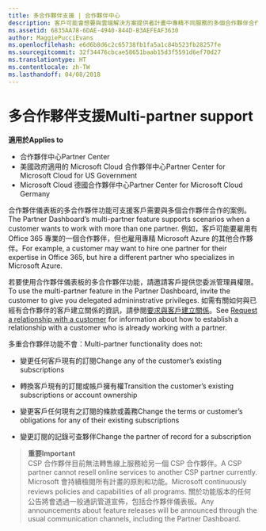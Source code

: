 ```yaml
---
title: 多合作夥伴支援 | 合作夥伴中心
description: 客戶可能會想要與雲端解決方案提供者計畫中專精不同服務的多個合作夥伴合作。
ms.assetid: 6835AA78-6DAE-4940-844D-B3AEFEAF3630
author: MaggiePucciEvans
ms.openlocfilehash: e6d6b8d6c2c65738fb1fa5a1c84b523fb28257fe
ms.sourcegitcommit: 32f34476cbcae58651baab15d3f5591d6ef70d27
ms.translationtype: HT
ms.contentlocale: zh-TW
ms.lasthandoff: 04/08/2018
---
```

# <a name="multi-partner-support"></a><span data-ttu-id="c136a-103">多合作夥伴支援</span><span class="sxs-lookup"><span data-stu-id="c136a-103">Multi-partner support</span></span>

**<span data-ttu-id="c136a-104">適用於</span><span class="sxs-lookup"><span data-stu-id="c136a-104">Applies to</span></span>**

-  <span data-ttu-id="c136a-105">合作夥伴中心</span><span class="sxs-lookup"><span data-stu-id="c136a-105">Partner Center</span></span>
-  <span data-ttu-id="c136a-106">美國政府適用的 Microsoft Cloud 合作夥伴中心</span><span class="sxs-lookup"><span data-stu-id="c136a-106">Partner Center for Microsoft Cloud for US Government</span></span>
-  <span data-ttu-id="c136a-107">Microsoft Cloud 德國合作夥伴中心</span><span class="sxs-lookup"><span data-stu-id="c136a-107">Partner Center for Microsoft Cloud Germany</span></span>

<span data-ttu-id="c136a-108">合作夥伴儀表板的多合作夥伴功能可支援客戶需要與多個合作夥伴合作的案例。</span><span class="sxs-lookup"><span data-stu-id="c136a-108">The Partner Dashboard’s multi-partner feature supports scenarios when a customer wants to work with more than one partner.</span></span> <span data-ttu-id="c136a-109">例如，客戶可能要雇用有 Office 365 專業的一個合作夥伴，但也雇用專精 Microsoft Azure 的其他合作夥伴。</span><span class="sxs-lookup"><span data-stu-id="c136a-109">For example, a customer may want to hire one partner for their expertise in Office 365, but hire a different partner who specializes in Microsoft Azure.</span></span>

<span data-ttu-id="c136a-110">若要使用合作夥伴儀表板的多合作夥伴功能，請邀請客戶提供您委派管理員權限。</span><span class="sxs-lookup"><span data-stu-id="c136a-110">To use the multi-partner feature in the Partner Dashboard, invite the customer to give you delegated admininstrative privileges.</span></span> <span data-ttu-id="c136a-111">如需有關如何與已經有合作夥伴的客戶建立關係的資訊，請參閱[要求與客戶建立關係](request-a-relationship-with-a-customer.md)。</span><span class="sxs-lookup"><span data-stu-id="c136a-111">See [Request a relationship with a customer](request-a-relationship-with-a-customer.md) for information about how to establish a relationship with a customer who is already working with a partner.</span></span>

<span data-ttu-id="c136a-112">多重合作夥伴功能不會：</span><span class="sxs-lookup"><span data-stu-id="c136a-112">Multi-partner functionality does not:</span></span>

-   <span data-ttu-id="c136a-113">變更任何客戶現有的訂閱</span><span class="sxs-lookup"><span data-stu-id="c136a-113">Change any of the customer’s existing subscriptions</span></span>

-   <span data-ttu-id="c136a-114">轉換客戶現有的訂閱或帳戶擁有權</span><span class="sxs-lookup"><span data-stu-id="c136a-114">Transition the customer’s existing subscriptions or account ownership</span></span>

-   <span data-ttu-id="c136a-115">變更客戶任何現有之訂閱的條款或義務</span><span class="sxs-lookup"><span data-stu-id="c136a-115">Change the terms or customer’s obligations for any of their existing subscriptions</span></span>

-   <span data-ttu-id="c136a-116">變更訂閱的記錄可查夥伴</span><span class="sxs-lookup"><span data-stu-id="c136a-116">Change the partner of record for a subscription</span></span>

>**<span data-ttu-id="c136a-117">重要</span><span class="sxs-lookup"><span data-stu-id="c136a-117">Important</span></span>**<br>
<span data-ttu-id="c136a-118">CSP 合作夥伴目前無法轉售線上服務給另一個 CSP 合作夥伴。</span><span class="sxs-lookup"><span data-stu-id="c136a-118">A CSP partner cannot resell online services to another CSP partner currently.</span></span> <span data-ttu-id="c136a-119">Microsoft 會持續檢閱所有計畫的原則和功能。</span><span class="sxs-lookup"><span data-stu-id="c136a-119">Microsoft continuously reviews policies and capabilities of all programs.</span></span> <span data-ttu-id="c136a-120">關於功能版本的任何公告將會透過一般通訊管道宣佈，包括合作夥伴儀表板。</span><span class="sxs-lookup"><span data-stu-id="c136a-120">Any announcements about feature releases will be announced through the usual communication channels, including the Partner Dashboard.</span></span>  

 







